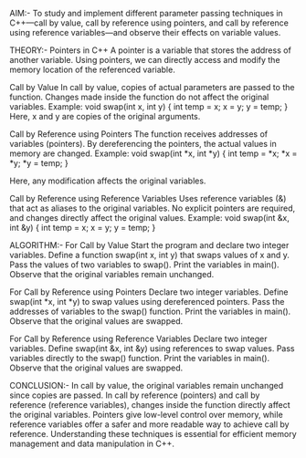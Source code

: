 AIM:-
To study and implement different parameter passing techniques in C++—call by value, call by reference using pointers, and call by reference using reference variables—and observe their effects on variable values.

THEORY:-
Pointers in C++
A pointer is a variable that stores the address of another variable. Using pointers, we can directly access and modify the memory location of the referenced variable.

Call by Value
In call by value, copies of actual parameters are passed to the function.
Changes made inside the function do not affect the original variables.
Example:
void swap(int x, int y) {
    int temp = x;
    x = y;
    y = temp;
}
Here, x and y are copies of the original arguments.

Call by Reference using Pointers
The function receives addresses of variables (pointers).
By dereferencing the pointers, the actual values in memory are changed.
Example:
void swap(int *x, int *y) {
    int temp = *x;
    *x = *y;
    *y = temp;
}

Here, any modification affects the original variables.

Call by Reference using Reference Variables
Uses reference variables (&) that act as aliases to the original variables.
No explicit pointers are required, and changes directly affect the original values.
Example:
void swap(int &x, int &y) {
    int temp = x;
    x = y;
    y = temp;
}

ALGORITHM:-
For Call by Value
Start the program and declare two integer variables.
Define a function swap(int x, int y) that swaps values of x and y.
Pass the values of two variables to swap().
Print the variables in main().
Observe that the original variables remain unchanged.

For Call by Reference using Pointers
Declare two integer variables.
Define swap(int *x, int *y) to swap values using dereferenced pointers.
Pass the addresses of variables to the swap() function.
Print the variables in main().
Observe that the original values are swapped.

For Call by Reference using Reference Variables
Declare two integer variables.
Define swap(int &x, int &y) using references to swap values.
Pass variables directly to the swap() function.
Print the variables in main().
Observe that the original values are swapped.

CONCLUSION:-
In call by value, the original variables remain unchanged since copies are passed.
In call by reference (pointers) and call by reference (reference variables), changes inside the function directly affect the original variables.
Pointers give low-level control over memory, while reference variables offer a safer and more readable way to achieve call by reference.
Understanding these techniques is essential for efficient memory management and data manipulation in C++.

